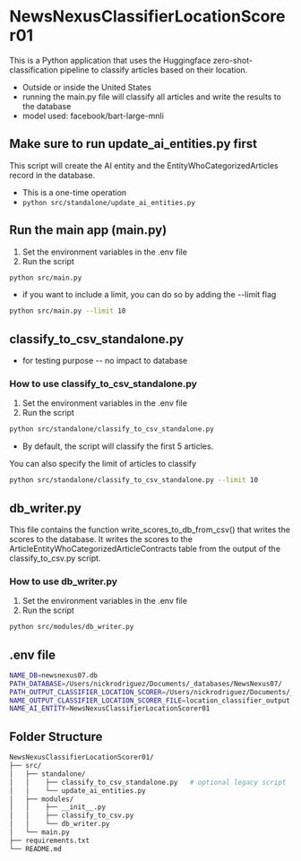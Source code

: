 # NewsNexusClassifierLocationScorer01

This is a Python application that uses the Huggingface zero-shot-classification pipeline to classify articles based on their location.

- Outside or inside the United States
- running the main.py file will classify all articles and write the results to the database
- model used: facebook/bart-large-mnli

## Make sure to run update_ai_entities.py first

This script will create the AI entity and the EntityWhoCategorizedArticles record in the database.

- This is a one-time operation
- `python src/standalone/update_ai_entities.py`

## Run the main app (main.py)

1. Set the environment variables in the .env file
2. Run the script

```bash
python src/main.py
```

- if you want to include a limit, you can do so by adding the --limit flag

```bash
python src/main.py --limit 10
```

## classify_to_csv_standalone.py

- for testing purpose -- no impact to database

### How to use classify_to_csv_standalone.py

1. Set the environment variables in the .env file
2. Run the script

```bash
python src/standalone/classify_to_csv_standalone.py
```

- By default, the script will classify the first 5 articles.

You can also specify the limit of articles to classify

```bash
python src/standalone/classify_to_csv_standalone.py --limit 10
```

## db_writer.py

This file contains the function write_scores_to_db_from_csv() that writes the scores to the database. It writes the scores to the ArticleEntityWhoCategorizedArticleContracts table from the output of the classify_to_csv.py script.

### How to use db_writer.py

1. Set the environment variables in the .env file
2. Run the script

```bash
python src/modules/db_writer.py
```

## .env file

```bash
NAME_DB=newsnexus07.db
PATH_DATABASE=/Users/nickrodriguez/Documents/_databases/NewsNexus07/
PATH_OUTPUT_CLASSIFIER_LOCATION_SCORER=/Users/nickrodriguez/Documents/_project_resources/NewsNexus07/utilities/classifier_location_scorer/
NAME_OUTPUT_CLASSIFIER_LOCATION_SCORER_FILE=location_classifier_output.csv
NAME_AI_ENTITY=NewsNexusClassifierLocationScorer01
```

## Folder Structure

```bash
NewsNexusClassifierLocationScorer01/
├── src/
│   ├── standalone/
│   │    ├── classify_to_csv_standalone.py   # optional legacy script
│   │    └── update_ai_entities.py
│   ├── modules/
│   │    ├── __init__.py
│   │    ├── classify_to_csv.py
│   │    └── db_writer.py
│   └── main.py
├── requirements.txt
└── README.md
```

